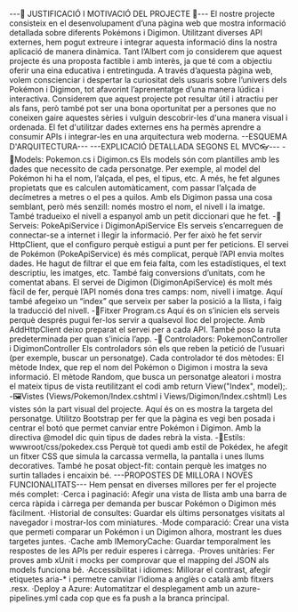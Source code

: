 ---💫 JUSTIFICACIÓ I MOTIVACIÓ DEL PROJECTE 💫--- 
El nostre projecte consisteix en el desenvolupament d’una pàgina web que mostra informació detallada sobre diferents Pokémons i Digimon. Utilitzant diverses API externes, hem pogut extreure i integrar aquesta informació dins la nostra aplicació de manera dinàmica. Tant l’Albert com jo considerem que aquest projecte és una proposta factible i amb interès, ja que té com a objectiu oferir una eina educativa i entretinguda. A través d’aquesta pàgina web, volem conscienciar i despertar la curiositat dels usuaris sobre l’univers dels Pokémon i Digimon, tot afavorint l’aprenentatge d’una manera lúdica i interactiva. Considerem que aquest projecte pot resultar útil i atractiu per als fans, però també pot ser una bona oportunitat per a persones que no coneixen gaire aquestes sèries i vulguin descobrir-les d'una manera visual i ordenada. El fet d'utilitzar dades externes ens ha permès aprendre a consumir APIs i integrar-les en una arquitectura web moderna.
 --ESQUEMA D'ARQUITECTURA---
---EXPLICACIÓ DETALLADA SEGONS EL MVC👓--- 
-📁Models: Pokemon.cs i Digimon.cs Els models són com plantilles amb les dades que necessito de cada personatge. Per exemple, al model del Pokémon hi ha el nom, l’alçada, el pes, el tipus, etc. A més, he fet algunes propietats que es calculen automàticament, com passar l’alçada de decímetres a metres o el pes a quilos. Amb els Digimon passa una cosa semblant, però més senzill: només mostro el nom, el nivell i la imatge. També tradueixo el nivell a espanyol amb un petit diccionari que he fet.
-🔧 Serveis: PokeApiService i DigimonApiService Els serveis s’encarreguen de connectar-se a internet i llegir la informació. Per fer això he fet servir HttpClient, que el configuro perquè estigui a punt per fer peticions. El servei de Pokémon (PokeApiService) és més complicat, perquè l’API envia moltes dades. He hagut de filtrar el que em feia falta, com les estadístiques, el text descriptiu, les imatges, etc. També faig conversions d’unitats, com he comentat abans. El servei de Digimon (DigimonApiService) és molt més fàcil de fer, perquè l’API només dona tres camps: nom, nivell i imatge. Aquí també afegeixo un “index” que serveix per saber la posició a la llista, i faig la traducció del nivell.
-🚀Fitxer Program.cs Aquí és on s’inicien els serveis perquè després pugui fer-los servir a qualsevol lloc del projecte. Amb AddHttpClient deixo preparat el servei per a cada API. També poso la ruta predeterminada per quan s’inicia l’app.
-🧠 Controladors: PokemonController i DigimonController Els controladors són els que reben la petició de l’usuari (per exemple, buscar un personatge). Cada controlador té dos mètodes: El mètode Index, que rep el nom del Pokémon o Digimon i mostra la seva informació. El mètode Random, que busca un personatge aleatori i mostra el mateix tipus de vista reutilitzant el codi amb return View("Index", model);.
-🖼️Vistes (Views/Pokemon/Index.cshtml i Views/Digimon/Index.cshtml) Les vistes són la part visual del projecte. Aquí és on es mostra la targeta del personatge. Utilitzo Bootstrap per fer que la pàgina es vegi ben posada i centrar el botó que permet canviar entre Pokémon i Digimon. Amb la directiva @model dic quin tipus de dades rebrà la vista.
-🎨Estils: wwwroot/css/pokedex.css Perquè tot quedi amb estil de Pokédex, he afegit un fitxer CSS que simula la carcassa vermella, la pantalla i unes llums decoratives. També he posat object-fit: contain perquè les imatges no surtin tallades i encaixin bé.
---PROPOSTES DE MILLORA I NOVES FUNCIONALITATS--- 
Hem pensat en diverses millores per fer el projecte més complet: ·Cerca i paginació: Afegir una vista de llista amb una barra de cerca ràpida i càrrega per demanda per buscar Pokémon o Digimon més fàcilment. ·Historial de consultes: Guardar els últims personatges visitats al navegador i mostrar-los com miniatures. ·Mode comparació: Crear una vista que permeti comparar un Pokémon i un Digimon alhora, mostrant les dues targetes juntes. ·Cache amb IMemoryCache: Guardar temporalment les respostes de les APIs per reduir esperes i càrrega. ·Proves unitàries: Fer proves amb xUnit i mocks per comprovar que el mapping del JSON als models funciona bé. ·Accessibilitat i idiomes: Millorar el contrast, afegir etiquetes aria-* i permetre canviar l’idioma a anglès o català amb fitxers .resx. ·Deploy a Azure: Automatitzar el desplegament amb un azure-pipelines.yml cada cop que es fa push a la branca principal.
